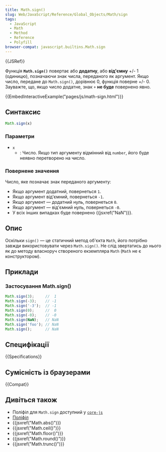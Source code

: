 ```yaml
---
title: Math.sign()
slug: Web/JavaScript/Reference/Global_Objects/Math/sign
tags:
  - JavaScript
  - Math
  - Method
  - Reference
  - Polyfill
browser-compat: javascript.builtins.Math.sign
---
```

{{JSRef}}

Функція **`Math.sign()`** повертає або **додатну**, або **від'ємну** +/- 1 (одиницю), позначаючи знак числа, переданого як аргумент. Якщо число, передане до `Math.sign()`, дорівнює 0, функція поверне +/- 0. Зауважте, що, якщо число додатне, знак `+` **не буде** повернено явно.

{{EmbedInteractiveExample("pages/js/math-sign.html")}}

## Синтаксис

```js
Math.sign(x)
```

### Параметри

- `x`
  - : Число. Якщо тип аргументу відмінний від `number`, його буде неявно перетворено на число.

### Повернене значення

Число, яке позначає знак переданого аргументу:

- Якщо аргумент додатний, повернеться `1`.
- Якщо аргумент від'ємний, повернеться `-1`.
- Якщо аргумент — додатний нуль, повернеться `0`.
- Якщо аргумент — від'ємний нуль, повернеться `-0`.
- У всіх інших випадках буде повернено {{jsxref("NaN")}}.

## Опис

Оскільки `sign()` — це статичний метод об'єкта `Math`, його потрібно завжди використовувати через `Math.sign()`. Не слід звертатись до нього як до методу власноруч створеного екземпляра `Math` (`Math` не є конструктором).

## Приклади

### Застосування Math.sign()

```js
Math.sign(3);     //  1
Math.sign(-3);    // -1
Math.sign('-3');  // -1
Math.sign(0);     //  0
Math.sign(-0);    // -0
Math.sign(NaN);   // NaN
Math.sign('foo'); // NaN
Math.sign();      // NaN
```

## Специфікації

{{Specifications}}

## Сумісність із браузерами

{{Compat}}

## Дивіться також

- Поліфіл для `Math.sign` доступний у [`core-js`](https://github.com/zloirock/core-js#ecmascript-math)
- [Поліфіл](https://github.com/behnammodi/polyfill/blob/master/math.polyfill.js)
- {{jsxref("Math.abs()")}}
- {{jsxref("Math.ceil()")}}
- {{jsxref("Math.floor()")}}
- {{jsxref("Math.round()")}}
- {{jsxref("Math.trunc()")}}
